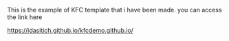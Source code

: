 This is the example of KFC template that i have been made.
you can access the link here

https://idasitich.github.io/kfcdemo.github.io/
